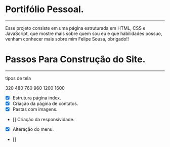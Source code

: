 # Portifólio Pessoal.

<hr>

Esse projeto consiste em uma página estruturada em HTML, CSS e JavaScript, que mostre mais sobre quem sou eu e que habilidades possuo, venham conhecer mais sobre mim Felipe Sousa, obrigado!!

# Passos Para Construção do Site.

<hr>

tipos de tela 

320
480
760
960
1200
1600

- [x] Estrutura página index.
- [x] Criação da página de contatos.
- [x] Pastas com imagens.
- [] Criação da responsividade.
- [x] Alteração do menu.
- [] 
